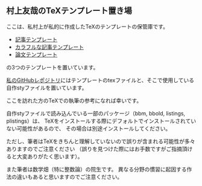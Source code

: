## 村上友哉のTeXテンプレート置き場

ここは、私村上が私的に作成したTeXのテンプレートの保管庫です。
* [記事テンプレート](https://github.com/YuyaMurakamiMath/My_TeX_template/blob/main/%E8%A8%98%E4%BA%8B%E3%83%86%E3%83%B3%E3%83%97%E3%83%AC%E3%83%BC%E3%83%88.pdf)
* [カラフルな記事テンプレート](https://github.com/YuyaMurakamiMath/My_TeX_template/blob/main/%E3%82%AB%E3%83%A9%E3%83%95%E3%83%AB%E3%81%AA%E8%A8%98%E4%BA%8B%E3%83%86%E3%83%B3%E3%83%97%E3%83%AC%E3%83%BC%E3%83%88.pdf)
* [論文テンプレート](https://github.com/YuyaMurakamiMath/My_TeX_template/blob/main/%E8%AB%96%E6%96%87%E3%83%86%E3%83%B3%E3%83%97%E3%83%AC%E3%83%BC%E3%83%88.pdf)

の3つのテンプレートを置いています。

[私のGitHubレポジトリ](https://github.com/YuyaMurakamiMath/My_TeX_template)にはテンプレートのtexファイルと、そこで使用している自作styファイルを置いています。

ここを訪れた方のTeXでの執筆の参考になれば幸いです。

自作styファイルで読み込んでいる一部のパッケージ（bbm, bbold, listings, plistings）は、 TeXをインストールする際にデフォルトでインストールされていない可能性があるので、 その場合は別途インストールしてください。

ただし、筆者はTeXをきちんと理解していないので誤りが含まれる可能性が多々ありますのでご注意ください
（誤りを見つけた際にはお手数ですがご指摘頂けると大変ありがたく思います）。

また筆者は数学畑（特に整数論）の院生です。 異なる分野の慣習に起因する作法の違いもあると思いますのでご注意ください。
